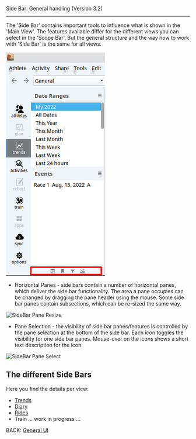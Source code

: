 Side Bar: General handling (Version 3.2)
***

The 'Side Bar' contains important tools to influence what is shown in the 'Main View'. The features available differ for the different views you can select in the 'Scope Bar'. But the general structure and the way how to work with 'Side Bar' is the same for all views.

![SideBar General](https://raw.githubusercontent.com/GoldenCheetah/GoldenCheetah/master/doc/wiki/SideBar_General_Pane.jpg)

* Horizontal Panes - side bars contain a number of horizontal panes, which deliver the side bar functionality. The area a pane occupies can be changed by dragging the pane header using the mouse. Some side bar panes contain subsections, which can be re-sized the same way.

![SideBar Pane Resize](https://raw.githubusercontent.com/GoldenCheetah/GoldenCheetah/master/doc/wiki/SideBar_Pane_Resize.GIF)

* Pane Selection - the visibility of side bar panes/features is controlled by the pane selection at the bottom of the side bar. Each icon toggles the visibility for one side bar panes. Mouse-over on the icons shows a short text description for the icon.

![SideBar Pane Select](https://raw.githubusercontent.com/GoldenCheetah/GoldenCheetah/master/doc/wiki/SideBar_Pane_Select.GIF)

## The different Side Bars

Here you find the details per view:
* [Trends](https://github.com/GoldenCheetah/GoldenCheetah/wiki/UG_Side-Bar_Trends-view)
* [Diary](https://github.com/GoldenCheetah/GoldenCheetah/wiki/UG_Side-Bar_Diary-view)
* [Rides](https://github.com/GoldenCheetah/GoldenCheetah/wiki/UG_Side-Bar_Rides-view)
* Train ... work in progress ...

BACK: [General UI](https://github.com/GoldenCheetah/GoldenCheetah/wiki/UG_General_UI%20Layout%20and%20terminology)

